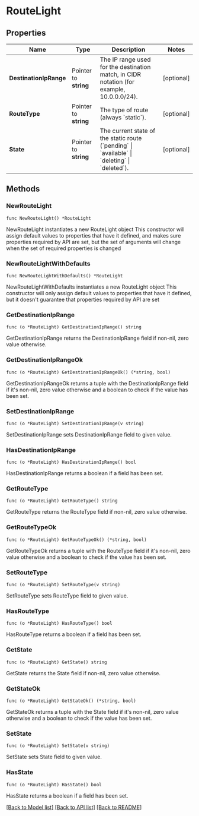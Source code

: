 # RouteLight

## Properties

Name | Type | Description | Notes
------------ | ------------- | ------------- | -------------
**DestinationIpRange** | Pointer to **string** | The IP range used for the destination match, in CIDR notation (for example, 10.0.0.0/24). | [optional] 
**RouteType** | Pointer to **string** | The type of route (always &#x60;static&#x60;). | [optional] 
**State** | Pointer to **string** | The current state of the static route (&#x60;pending&#x60; \\| &#x60;available&#x60; \\| &#x60;deleting&#x60; \\| &#x60;deleted&#x60;). | [optional] 

## Methods

### NewRouteLight

`func NewRouteLight() *RouteLight`

NewRouteLight instantiates a new RouteLight object
This constructor will assign default values to properties that have it defined,
and makes sure properties required by API are set, but the set of arguments
will change when the set of required properties is changed

### NewRouteLightWithDefaults

`func NewRouteLightWithDefaults() *RouteLight`

NewRouteLightWithDefaults instantiates a new RouteLight object
This constructor will only assign default values to properties that have it defined,
but it doesn't guarantee that properties required by API are set

### GetDestinationIpRange

`func (o *RouteLight) GetDestinationIpRange() string`

GetDestinationIpRange returns the DestinationIpRange field if non-nil, zero value otherwise.

### GetDestinationIpRangeOk

`func (o *RouteLight) GetDestinationIpRangeOk() (*string, bool)`

GetDestinationIpRangeOk returns a tuple with the DestinationIpRange field if it's non-nil, zero value otherwise
and a boolean to check if the value has been set.

### SetDestinationIpRange

`func (o *RouteLight) SetDestinationIpRange(v string)`

SetDestinationIpRange sets DestinationIpRange field to given value.

### HasDestinationIpRange

`func (o *RouteLight) HasDestinationIpRange() bool`

HasDestinationIpRange returns a boolean if a field has been set.

### GetRouteType

`func (o *RouteLight) GetRouteType() string`

GetRouteType returns the RouteType field if non-nil, zero value otherwise.

### GetRouteTypeOk

`func (o *RouteLight) GetRouteTypeOk() (*string, bool)`

GetRouteTypeOk returns a tuple with the RouteType field if it's non-nil, zero value otherwise
and a boolean to check if the value has been set.

### SetRouteType

`func (o *RouteLight) SetRouteType(v string)`

SetRouteType sets RouteType field to given value.

### HasRouteType

`func (o *RouteLight) HasRouteType() bool`

HasRouteType returns a boolean if a field has been set.

### GetState

`func (o *RouteLight) GetState() string`

GetState returns the State field if non-nil, zero value otherwise.

### GetStateOk

`func (o *RouteLight) GetStateOk() (*string, bool)`

GetStateOk returns a tuple with the State field if it's non-nil, zero value otherwise
and a boolean to check if the value has been set.

### SetState

`func (o *RouteLight) SetState(v string)`

SetState sets State field to given value.

### HasState

`func (o *RouteLight) HasState() bool`

HasState returns a boolean if a field has been set.


[[Back to Model list]](../README.md#documentation-for-models) [[Back to API list]](../README.md#documentation-for-api-endpoints) [[Back to README]](../README.md)


